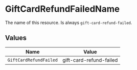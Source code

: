 # GiftCardRefundFailedName

The name of this resource. Is always `gift-card-refund-failed`.


## Values

| Name                    | Value                   |
| ----------------------- | ----------------------- |
| `GiftCardRefundFailed`  | gift-card-refund-failed |